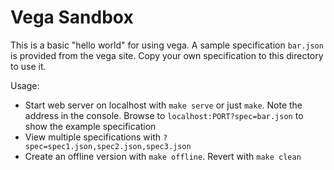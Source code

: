 # Vega Sandbox #

This is a basic "hello world" for using vega.  A sample specification `bar.json`
is provided from the vega site.  Copy your own specification to this directory
to use it.

Usage:

* Start web server on localhost with `make serve` or just `make`.  Note the
  address in the console.  Browse to `localhost:PORT?spec=bar.json` to show the
  example specification
* View multiple specifications with `?spec=spec1.json,spec2.json,spec3.json`
* Create an offline version with `make offline`.  Revert with `make clean`
